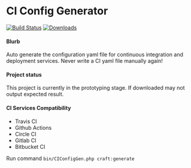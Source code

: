 # CI Config Generator

[![Build Status](https://img.shields.io/travis/kerrialn/ci-config-generator/master.svg?style=flat-square)](https://travis-ci.org/kerrialn/ci-config-generator)
[![Downloads](https://img.shields.io/packagist/dt/kerrialn/ci-config-generator.svg?style=flat-square)](https://packagist.org/packages/kerrialn/ci-config-generator)

#### Blurb 
Auto generate the configuration yaml file for continuous integration and deployment services. Never write a CI yaml file manually again!

#### Project status 
This project is currently in the prototyping stage. If downloaded may not output expected result.  


#### CI Services Compatibility
- Travis CI
- Github Actions
- Circle CI
- Gitlab CI
- Bitbucket CI

Run command `bin/CIConfigGen.php craft:generate`